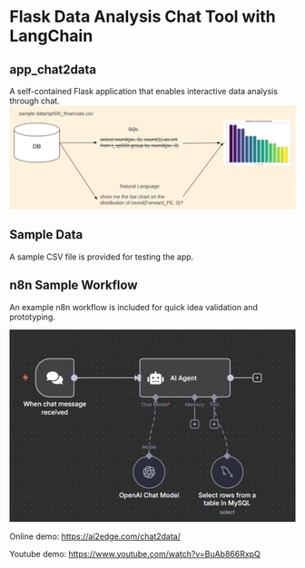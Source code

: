 # Flask Data Analysis Chat Tool with LangChain

## app_chat2data
A self-contained Flask application that enables interactive data analysis through chat.
![workflow](app_chat2data/idea.png)

## Sample Data
A sample CSV file is provided for testing the app.

## n8n Sample Workflow
An example n8n workflow is included for quick idea validation and prototyping.

![workflow](workflow_n8n.png)

Online demo: https://ai2edge.com/chat2data/

Youtube demo: https://www.youtube.com/watch?v=BuAb866RxpQ